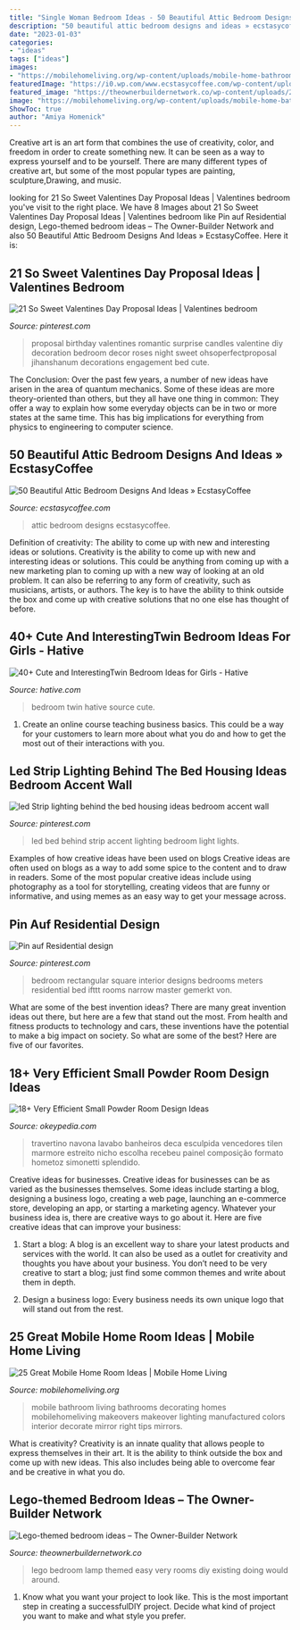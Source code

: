```yaml
---
title: "Single Woman Bedroom Ideas - 50 Beautiful Attic Bedroom Designs And Ideas » Ecstasycoffee"
description: "50 beautiful attic bedroom designs and ideas » ecstasycoffee"
date: "2023-01-03"
categories:
- "ideas"
tags: ["ideas"]
images:
- "https://mobilehomeliving.org/wp-content/uploads/mobile-home-bathroom-ideas.jpg"
featuredImage: "https://i0.wp.com/www.ecstasycoffee.com/wp-content/uploads/2016/10/Attic-Bedroom-Designs-31.jpg?resize=475%2C652"
featured_image: "https://theownerbuildernetwork.co/wp-content/uploads/2016/02/Lego-Themed-Bedroom-Ideas-10.jpg"
image: "https://mobilehomeliving.org/wp-content/uploads/mobile-home-bathroom-ideas.jpg"
ShowToc: true
author: "Amiya Homenick"
---
```



Creative art is an art form that combines the use of creativity, color, and freedom in order to create something new. It can be seen as a way to express yourself and to be yourself. There are many different types of creative art, but some of the most popular types are painting, sculpture,Drawing, and music.

	

		
looking for 21 So Sweet Valentines Day Proposal Ideas | Valentines bedroom you've visit to the right place. We have 8 Images about 21 So Sweet Valentines Day Proposal Ideas | Valentines bedroom like Pin auf Residential design, Lego-themed bedroom ideas – The Owner-Builder Network and also 50 Beautiful Attic Bedroom Designs And Ideas » EcstasyCoffee. Here it is:
		
    
## 21 So Sweet Valentines Day Proposal Ideas | Valentines Bedroom

<img loading=lazy src="https://i.pinimg.com/736x/93/8a/e1/938ae15b4b085f4d157360d071287412.jpg" onerror="this.onerror=null;this.src='https://tse1.mm.bing.net/th?id=OIP.yuqmzT6Dvrm4viOGAFeiZwHaLG&amp;pid=15.1';" alt="21 So Sweet Valentines Day Proposal Ideas | Valentines bedroom">

_Source: pinterest.com_

>proposal birthday valentines romantic surprise candles valentine diy decoration bedroom decor roses night sweet ohsoperfectproposal jihanshanum decorations engagement bed cute. 

	

The Conclusion:
Over the past few years, a number of new ideas have arisen in the area of quantum mechanics. Some of these ideas are more theory-oriented than others, but they all have one thing in common: They offer a way to explain how some everyday objects can be in two or more states at the same time. This has big implications for everything from physics to engineering to computer science.

    
## 50 Beautiful Attic Bedroom Designs And Ideas » EcstasyCoffee

<img loading=lazy src="https://i0.wp.com/www.ecstasycoffee.com/wp-content/uploads/2016/10/Attic-Bedroom-Designs-31.jpg?resize=475%2C652" onerror="this.onerror=null;this.src='https://tse4.mm.bing.net/th?id=OIP.VPaQC-xRGqoug_9g93WzPQHaKK&amp;pid=15.1';" alt="50 Beautiful Attic Bedroom Designs And Ideas » EcstasyCoffee">

_Source: ecstasycoffee.com_

>attic bedroom designs ecstasycoffee. 

	

Definition of creativity: The ability to come up with new and interesting ideas or solutions.
Creativity is the ability to come up with new and interesting ideas or solutions. This could be anything from coming up with a new marketing plan to coming up with a new way of looking at an old problem. It can also be referring to any form of creativity, such as musicians, artists, or authors. The key is to have the ability to think outside the box and come up with creative solutions that no one else has thought of before.

    
## 40+ Cute And InterestingTwin Bedroom Ideas For Girls - Hative

<img loading=lazy src="https://hative.com/wp-content/uploads/2015/06/twin-bedroom-ideas-for-girls/14-twin-bedroom-ideas-for-girls.jpg" onerror="this.onerror=null;this.src='https://tse2.mm.bing.net/th?id=OIP.Yf_JPTd0VsG0QXWu_s1bgwHaE8&amp;pid=15.1';" alt="40+ Cute and InterestingTwin Bedroom Ideas for Girls - Hative">

_Source: hative.com_

>bedroom twin hative source cute. 

	

1) Create an online course teaching business basics. This could be a way for your customers to learn more about what you do and how to get the most out of their interactions with you.

    
## Led Strip Lighting Behind The Bed Housing Ideas Bedroom Accent Wall

<img loading=lazy src="https://i.pinimg.com/736x/7f/7f/03/7f7f03d1342555d5a7216a0662930fee.jpg" onerror="this.onerror=null;this.src='https://tse4.mm.bing.net/th?id=OIP.r7BCA3HuiC3TLNTcpxvE-QHaJ3&amp;pid=15.1';" alt="led Strip lighting behind the bed housing ideas bedroom accent wall">

_Source: pinterest.com_

>led bed behind strip accent lighting bedroom light lights. 

	

Examples of how creative ideas have been used on blogs
Creative ideas are often used on blogs as a way to add some spice to the content and to draw in readers. Some of the most popular creative ideas include using photography as a tool for storytelling, creating videos that are funny or informative, and using memes as an easy way to get your message across.

    
## Pin Auf Residential Design

<img loading=lazy src="https://i.pinimg.com/736x/9a/d5/03/9ad503601848b0171bf0a8086ac8853a.jpg" onerror="this.onerror=null;this.src='https://tse3.mm.bing.net/th?id=OIP.MmwksiilJCLcUpmNvSUfqAHaJ-&amp;pid=15.1';" alt="Pin auf Residential design">

_Source: pinterest.com_

>bedroom rectangular square interior designs bedrooms meters residential bed ifttt rooms narrow master gemerkt von. 

	

What are some of the best invention ideas?
There are many great invention ideas out there, but here are a few that stand out the most. From health and fitness products to technology and cars, these inventions have the potential to make a big impact on society. So what are some of the best? Here are five of our favorites.

    
## 18+ Very Efficient Small Powder Room Design Ideas

<img loading=lazy src="http://okeypedia.com/wp-content/uploads/2020/09/Very-Efficient-Small-Powder-Room-Design-Ideas-21.jpg" onerror="this.onerror=null;this.src='https://tse1.mm.bing.net/th?id=OIP.v9mJvsWoSftnGeNsvjSIMAHaLH&amp;pid=15.1';" alt="18+ Very Efficient Small Powder Room Design Ideas">

_Source: okeypedia.com_

>travertino navona lavabo banheiros deca esculpida vencedores tilen marmore estreito nicho escolha recebeu painel composição formato hometoz simonetti splendido. 

	

Creative ideas for businesses.
Creative ideas for businesses can be as varied as the businesses themselves. Some ideas include starting a blog, designing a business logo, creating a web page, launching an e-commerce store, developing an app, or starting a marketing agency. Whatever your business idea is, there are creative ways to go about it. Here are five creative ideas that can improve your business:
1. Start a blog: A blog is an excellent way to share your latest products and services with the world. It can also be used as a outlet for creativity and thoughts you have about your business. You don’t need to be very creative to start a blog; just find some common themes and write about them in depth.

2. Design a business logo: Every business needs its own unique logo that will stand out from the rest.

    
## 25 Great Mobile Home Room Ideas | Mobile Home Living

<img loading=lazy src="https://mobilehomeliving.org/wp-content/uploads/mobile-home-bathroom-ideas.jpg" onerror="this.onerror=null;this.src='https://tse1.mm.bing.net/th?id=OIP.2mTV0U-90kDc-9mUrTkMrAHaLM&amp;pid=15.1';" alt="25 Great Mobile Home Room Ideas | Mobile Home Living">

_Source: mobilehomeliving.org_

>mobile bathroom living bathrooms decorating homes mobilehomeliving makeovers makeover lighting manufactured colors interior decorate mirror right tips mirrors. 

	

What is creativity?
Creativity is an innate quality that allows people to express themselves in their art. It is the ability to think outside the box and come up with new ideas. This also includes being able to overcome fear and be creative in what you do.

    
## Lego-themed Bedroom Ideas – The Owner-Builder Network

<img loading=lazy src="https://theownerbuildernetwork.co/wp-content/uploads/2016/02/Lego-Themed-Bedroom-Ideas-10.jpg" onerror="this.onerror=null;this.src='https://tse1.mm.bing.net/th?id=OIP.KEWOtlqyI7w5ec8Upv39TQHaPG&amp;pid=15.1';" alt="Lego-themed bedroom ideas – The Owner-Builder Network">

_Source: theownerbuildernetwork.co_

>lego bedroom lamp themed easy very rooms diy existing doing would around. 

	

1. Know what you want your project to look like. This is the most important step in creating a successfulDIY project. Decide what kind of project you want to make and what style you prefer.

